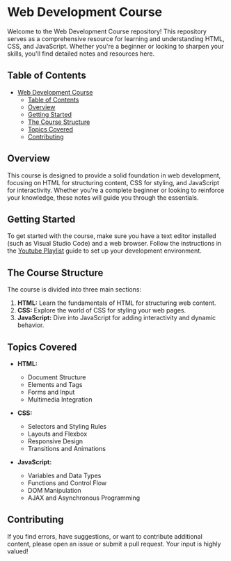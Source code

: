 # Web Development Course

Welcome to the Web Development Course repository! This repository serves as a comprehensive resource for learning and understanding HTML, CSS, and JavaScript. Whether you're a beginner or looking to sharpen your skills, you'll find detailed notes and resources here.

## Table of Contents

- [Web Development Course](#web-development-course)
  - [Table of Contents](#table-of-contents)
  - [Overview](#overview)
  - [Getting Started](#getting-started)
  - [The Course Structure](#the-course-structure)
  - [Topics Covered](#topics-covered)
  - [Contributing](#contributing)

## Overview

This course is designed to provide a solid foundation in web development, focusing on HTML for structuring content, CSS for styling, and JavaScript for interactivity. Whether you're a complete beginner or looking to reinforce your knowledge, these notes will guide you through the essentials.

## Getting Started

To get started with the course, make sure you have a text editor installed (such as Visual Studio Code) and a web browser. Follow the instructions in the [Youtube Playlist](https://www.youtube.com/playlist?list=PLdVeTHIYtl-U0-b_IB8ddbePRW1kM33_K) guide to set up your development environment.

## The Course Structure

The course is divided into three main sections:

1. **HTML:** Learn the fundamentals of HTML for structuring web content.
2. **CSS:** Explore the world of CSS for styling your web pages.
3. **JavaScript:** Dive into JavaScript for adding interactivity and dynamic behavior.

## Topics Covered

- **HTML:**

  - Document Structure
  - Elements and Tags
  - Forms and Input
  - Multimedia Integration

- **CSS:**

  - Selectors and Styling Rules
  - Layouts and Flexbox
  - Responsive Design
  - Transitions and Animations

- **JavaScript:**
  - Variables and Data Types
  - Functions and Control Flow
  - DOM Manipulation
  - AJAX and Asynchronous Programming

## Contributing

If you find errors, have suggestions, or want to contribute additional content, please open an issue or submit a pull request. Your input is highly valued!
